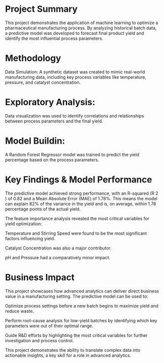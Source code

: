 # Project Summary
This project demonstrates the application of machine learning to optimize a pharmaceutical manufacturing process. By analyzing historical batch data, a predictive model was developed to forecast final product yield and identify the most influential process parameters.

# Methodology
Data Simulation: A synthetic dataset was created to mimic real-world manufacturing data, including key process variables like temperature, pressure, and catalyst concentration.

# Exploratory Analysis:
Data visualization was used to identify correlations and relationships between process parameters and the final yield.

# Model Buildin:  
A Random Forest Regressor model was trained to predict the yield percentage based on the process parameters.

# Key Findings & Model Performance
The predictive model achieved strong performance, with an R-squared (R 2 ) of 0.82 and a Mean Absolute Error (MAE) of 1.78%. This means the model can explain 82% of the variance in the yield and is, on average, within 1.78 percentage points of the actual yield.

The feature importance analysis revealed the most critical variables for yield optimization:

Temperature and Stirring Speed were found to be the most significant factors influencing yield.

Catalyst Concentration was also a major contributor.

pH and Pressure had a comparatively minor impact.

# Business Impact
This project showcases how advanced analytics can deliver direct business value in a manufacturing setting. The predictive model can be used to:

Optimize process settings before a new batch begins to maximize yield and reduce waste.

Perform root-cause analysis for low-yield batches by identifying which key parameters were out of their optimal range.

Guide R&D efforts by highlighting the most critical variables for further investigation and process control.

This project demonstrates the ability to translate complex data into actionable insights, a key skill for a role in advanced analytics.
